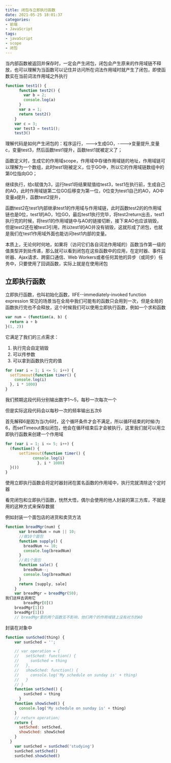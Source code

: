 ```yaml
---
title: 闭包与立即执行函数
date: 2021-05-25 18:01:37
categories: 
- 前端
- JavaScript
tags: 
- javaScript
- scope
- 闭包
---
```


当内部函数被返回并保存时，一定会产生闭包，闭包会产生原来的作用域链不释放，也可以理解为当函数可以记住并访问所在词法作用域时就产生了闭包，即使函数实在当前词法作用域之外执行

```javascript
function test1() {
      function test2() {
        var b = 2;
        console.log(a)
      }
      var a = 1;
      return test2()
    }
    var c = 3;
    var test3 = test1();
    test3()
```

理解代码是如何产生闭包的：程序运行，--->生成GO，---->变量提升,变量c，变量test3，然后函数test1提升，函数test1就被定义了；

<!--more-->

函数定义时，生成它的作用域scope，作用域中存储作用域链的地址，作用域链可以理解为一个数组，此时test1刚被定义，位于GO中，所以它的作用域链数组中的第0位指向GO；

继续执行，给c赋值为3，运行test1将结果赋值给test3，test1在执行前，生成自己的AO，此时作用域链第二位GO后移变为第一位，0位变为test1自己的AO，AO中变量a提升，函数test2提升，

函数test2在test1内部继承test1的作用域与作用域链，此时函数test2的的作用域链也是0位，test1的AO，1位GO，最后test1执行完毕，将test2return出去，test1执行完的时候，将test1的作用域链中与AO的链接切断，接下来AO也应该销毁，但是test2还在被test3引用，所以test1的AO并没有销毁，这就形成了闭包，也就是我们在test1作用域外面也能访问test1内部的变量。

本质上，无论何时何地，如果将（访问它们各自词法作用域的）函数当作第一级的值类型并到处传递，那么就可以看到闭包在这些函数中的应用，在定时器、事件监听器、Ajax请求、跨窗口通信、Web Workers或者任何其他的异步（或同步）任务中，只要使用了回调函数，实际上就是在使用闭包

## 立即执行函数

立即执行函数，也叫初始化函数，IIFE--immediately-invoked function expression 常见的场景当在全局中我们可能有的函数只会用到一次，但是全局的函数执行完也不会释放，这个时候我们可以使用立即执行函数，例如一个求和函数

```javascript
var num = (function(a, b) {
  return a + b
}(1, 2))
```

它满足了我们的三点需求：

1. 执行完会自定销毁
2. 可以传参数
3. 可以拿到函数执行完的值

```javascript
for (var i = 1; i <= 5; i++) {
  setTimeout(function timer() {
    console.log(i)
  }, i * 1000)
}
```

我们预期这段代码分别输出数字1～5，每秒一次每次一个

但是实际这段代码会以每秒一次的频率输出五次6

首先解释6是因为当i为6时，这个循环条件才会不满足，所以循环结束的时候i为6，而setTimeout类似闭包，他会在循环结束后才会被执行，这里我们就可以用立即执行函数来创建一个作用域

```javascript
for (var i = 1; i <= 5; i++) {
  (function() {
      setTimeout(function timer() {
		    console.log(i)
			  }, i * 1000)
  }())
}
```

使用立即执行函数会将定时器封闭在匿名函数的作用域中，执行完就清除这个定时器

看完闭包和立即执行函数，恍然大悟，偶尔会使用的他人封装的第三方库，不就是用的这种方式来保存数据

例如封装一个面包店的进货和卖货方法

```javascript
function breadMgr(num) {
      var breadNum = num || 10;
      //做10个面包
      function supply() {
        breadNum += 10;
        console.log(breadNum)
      }
      //卖1个面包
      function sale() {
        breadNum--;
        console.log(breadNum)
      }
      return [supply, sale]
    }
    var breadMgr = breadMgr(50);
我们这样去调用它
		breadMgr[0]()
    breadMgr[1]()
    breadMgr[1]()
    // breadMgr里的两个函数互不影响，他们两个的作用域链上没有对方的AO
```

封装在对象中

```javascript
function sunSched(thing) {
    var sunSched = '';

    // var operation = {
    //   setSched: function() {
    //     sunSched = thing
    //   },
    //   showSched: function() {
    //     console.log('My schedule on sunday is' + thing)
    //   }
    // }
    function setSched() {
        sunSched = thing
      }
    function showSched() {
      console.log('My schedule on sunday is' + thing)
    }
    // return operation;
    return {
      setSched: setSched,
      showSched: showSched
    }
  }
    var sunSched = sunSched('studying')
    sunSched.setSched()
    sunSched.showSched()
```

